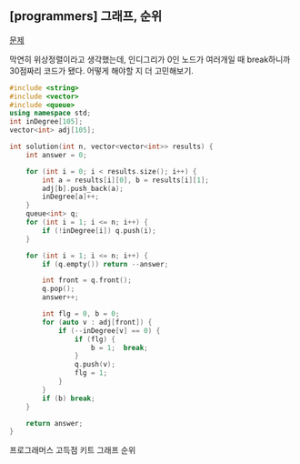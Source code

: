 ## [programmers] 그래프, 순위

[문제](https://programmers.co.kr/learn/courses/30/lessons/49191)



막연히 위상정렬이라고 생각했는데, 인디그리가 0인 노드가 여러개일 때 break하니까 30점짜리 코드가 됐다. 어떻게 해야할 지 더 고민해보기.

```c++
#include <string>
#include <vector>
#include <queue>
using namespace std;
int inDegree[105];
vector<int> adj[105];

int solution(int n, vector<vector<int>> results) {
	int answer = 0;

	for (int i = 0; i < results.size(); i++) {
		int a = results[i][0], b = results[i][1];
		adj[b].push_back(a);
		inDegree[a]++;
	}
	queue<int> q;
	for (int i = 1; i <= n; i++) {
		if (!inDegree[i]) q.push(i);
	}

	for (int i = 1; i <= n; i++) {
		if (q.empty()) return --answer;

		int front = q.front();
		q.pop();
		answer++;

		int flg = 0, b = 0;
		for (auto v : adj[front]) {
			if (--inDegree[v] == 0) {
				if (flg) {
					b = 1;  break;
				}
				q.push(v);
				flg = 1;
			}
		}
		if (b) break;
	}

	return answer;
}
```





프로그래머스 고득점 키트 그래프 순위

